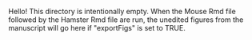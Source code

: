 Hello! This directory is intentionally empty. When the Mouse Rmd file followed by the Hamster Rmd file are run, the unedited figures from the manuscript will go here if "exportFigs" is set to TRUE.